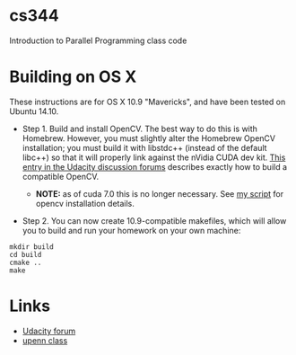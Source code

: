 cs344
=====

Introduction to Parallel Programming class code

# Building on OS X

These instructions are for OS X 10.9 "Mavericks", and have been tested on Ubuntu 14.10.

* Step 1. Build and install OpenCV. The best way to do this is with
Homebrew. However, you must slightly alter the Homebrew OpenCV
installation; you must build it with libstdc++ (instead of the default
libc++) so that it will properly link against the nVidia CUDA dev kit. 
[This entry in the Udacity discussion forums](http://forums.udacity.com/questions/100132476/cuda-55-opencv-247-os-x-maverick-it-doesnt-work) describes exactly how to build a compatible OpenCV.
  * **NOTE:** as of cuda 7.0 this is no longer necessary. See [my script](https://gist.github.com/ilyakava/6f22d458b9771e7ccc97) for opencv installation details.

* Step 2. You can now create 10.9-compatible makefiles, which will allow you to
build and run your homework on your own machine:
```
mkdir build
cd build
cmake ..
make
```

# Links

- [Udacity forum](https://discussions.udacity.com/c/standalone-courses/intro-to-parallel-programming)
- [upenn class](http://cis565-fall-2014.github.io)